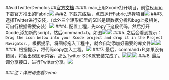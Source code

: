 #AvidTwitterDemoIos
##[官方文档](https://docs.fabric.io/apple/twitter/compose-tweets.html)
###1. mac上用Xcode打开项目，前往[Fabric](https://fabric.io/downloads/xcode)下载官方推出的Fabric![](pictures/下载Fabric.png)
###2. 下载完成后，点击运行Fabric,选择项目![](pictures/选择项目.png)
###3. 选择Twitter进行安装，（此外三个矩形框里的SDK是跟数据分析和bug上报相关，可自行根据需要安装）![](pictures/安装TwitterSDk.png)
###4. 配置工程，先copy下这段代码，然后打开Xcode,添加新的script，然后command+b。如图![](pictures/添加新的script1.png)![](pictures/添加新的script2.png)
###5. 之后会看到提示：`Drag the icon below into your Xcode project and drop it in the Project Navigator.`，根据提示，将图标拖入工程中，就会自动添加好需要的库文件![](pictures/添加库.png)![](pictures/添加库完毕.png)
###6. 根据提示，将代码copy加入工程。![](pictures/添加代码.png)
###7. 最后，command+R,如果没有错误，将会出现图示内容，那么Twitter SDK就安装完成了。![](pictures/run.png)![](pictures/安装完成.png)![](pictures/installed.png)
###8. 最后调分享接口，进行Twitter分享。![](pictures/调分享.png)

###*注：详细请查看Demo*